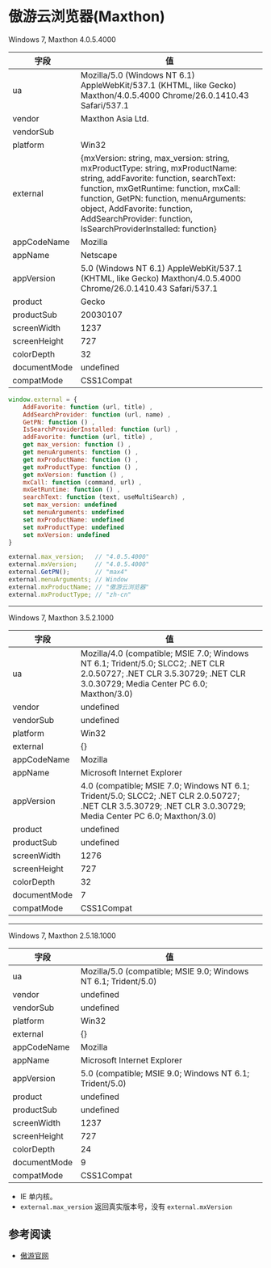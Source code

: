 
# 傲游云浏览器(Maxthon)


Windows 7, Maxthon 4.0.5.4000

| 字段         | 值                                                                                                                                                                                                                                                                                                             |
|--------------|----------------------------------------------------------------------------------------------------------------------------------------------------------------------------------------------------------------------------------------------------------------------------------------------------------------|
| ua           | Mozilla/5.0 (Windows NT 6.1) AppleWebKit/537.1 (KHTML, like Gecko) Maxthon/4.0.5.4000 Chrome/26.0.1410.43 Safari/537.1                                                                                                                                                                                         |
| vendor       | Maxthon Asia Ltd.                                                                                                                                                                                                                                                                                              |
| vendorSub    |                                                                                                                                                                                                                                                                                                                |
| platform     | Win32                                                                                                                                                                                                                                                                                                          |
| external     | {mxVersion: string, max_version: string, mxProductType: string, mxProductName: string, addFavorite: function, searchText: function, mxGetRuntime: function, mxCall: function, GetPN: function, menuArguments: object, AddFavorite: function, AddSearchProvider: function, IsSearchProviderInstalled: function} |
| appCodeName  | Mozilla                                                                                                                                                                                                                                                                                                        |
| appName      | Netscape                                                                                                                                                                                                                                                                                                       |
| appVersion   | 5.0 (Windows NT 6.1) AppleWebKit/537.1 (KHTML, like Gecko) Maxthon/4.0.5.4000 Chrome/26.0.1410.43 Safari/537.1                                                                                                                                                                                                 |
| product      | Gecko                                                                                                                                                                                                                                                                                                          |
| productSub   | 20030107                                                                                                                                                                                                                                                                                                       |
| screenWidth  | 1237                                                                                                                                                                                                                                                                                                           |
| screenHeight | 727                                                                                                                                                                                                                                                                                                            |
| colorDepth   | 32                                                                                                                                                                                                                                                                                                             |
| documentMode | undefined                                                                                                                                                                                                                                                                                                      |
| compatMode   | CSS1Compat                                                                                                                                                                                                                                                                                                     |

```javascript
window.external = {
    AddFavorite: function (url, title) ,
    AddSearchProvider: function (url, name) ,
    GetPN: function () ,
    IsSearchProviderInstalled: function (url) ,
    addFavorite: function (url, title) ,
    get max_version: function () ,
    get menuArguments: function () ,
    get mxProductName: function () ,
    get mxProductType: function () ,
    get mxVersion: function () ,
    mxCall: function (command, url) ,
    mxGetRuntime: function () ,
    searchText: function (text, useMultiSearch) ,
    set max_version: undefined
    set menuArguments: undefined
    set mxProductName: undefined
    set mxProductType: undefined
    set mxVersion: undefined
}
```


```javascript
external.max_version;   // "4.0.5.4000"
external.mxVersion;     // "4.0.5.4000"
external.GetPN();       // "max4"
external.menuArguments; // Window
external.mxProductName; // "傲游云浏览器"
external.mxProductType; // "zh-cn"
```

----

Windows 7, Maxthon 3.5.2.1000

| 字段         | 值                                                                                                                                                                   |
|--------------|----------------------------------------------------------------------------------------------------------------------------------------------------------------------|
| ua           | Mozilla/4.0 (compatible; MSIE 7.0; Windows NT 6.1; Trident/5.0; SLCC2; .NET CLR 2.0.50727; .NET CLR 3.5.30729; .NET CLR 3.0.30729; Media Center PC 6.0; Maxthon/3.0) |
| vendor       | undefined                                                                                                                                                            |
| vendorSub    | undefined                                                                                                                                                            |
| platform     | Win32                                                                                                                                                                |
| external     | {}                                                                                                                                                                   |
| appCodeName  | Mozilla                                                                                                                                                              |
| appName      | Microsoft Internet Explorer                                                                                                                                          |
| appVersion   | 4.0 (compatible; MSIE 7.0; Windows NT 6.1; Trident/5.0; SLCC2; .NET CLR 2.0.50727; .NET CLR 3.5.30729; .NET CLR 3.0.30729; Media Center PC 6.0; Maxthon/3.0)         |
| product      | undefined                                                                                                                                                            |
| productSub   | undefined                                                                                                                                                            |
| screenWidth  | 1276                                                                                                                                                                 |
| screenHeight | 727                                                                                                                                                                  |
| colorDepth   | 32                                                                                                                                                                   |
| documentMode | 7                                                                                                                                                                    |
| compatMode   | CSS1Compat                                                                                                                                                           |

----

Windows 7, Maxthon 2.5.18.1000

| 字段         | 值                                                              |
|--------------|-----------------------------------------------------------------|
| ua           | Mozilla/5.0 (compatible; MSIE 9.0; Windows NT 6.1; Trident/5.0) |
| vendor       | undefined                                                       |
| vendorSub    | undefined                                                       |
| platform     | Win32                                                           |
| external     | {}                                                              |
| appCodeName  | Mozilla                                                         |
| appName      | Microsoft Internet Explorer                                     |
| appVersion   | 5.0 (compatible; MSIE 9.0; Windows NT 6.1; Trident/5.0)         |
| product      | undefined                                                       |
| productSub   | undefined                                                       |
| screenWidth  | 1237                                                            |
| screenHeight | 727                                                             |
| colorDepth   | 24                                                              |
| documentMode | 9                                                               |
| compatMode   | CSS1Compat                                                      |

* IE 单内核。
* `external.max_version` 返回真实版本号，没有 `external.mxVersion`

## 参考阅读

* [傲游官网](http://www.maxthon.cn/)
